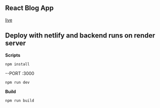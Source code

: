 ## React Blog App

[live](https://abhijitdev-blog-app.netlify.app)

## Deploy with netlify and backend runs on render server

**Scripts**

```
npm install

```

--PORT :3000

```
npm run dev

```

**Build**

```
npm run build

```
